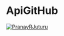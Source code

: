 # ApiGitHub

[![PranayRJuturu](https://circleci.com/gh/PranayRJuturu/ApiGitHub.svg?style=svg&circle_token=3a4dcebf156206362048dec496a5ecc0ccf4b7e2)](https://app.circleci.com/pipelines/github/PranayRJuturu/ApiGitHub?branch=main&filter=all)
